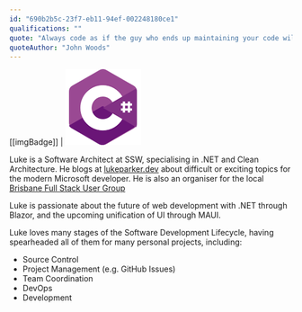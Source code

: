 ```yaml
---
id: "690b2b5c-23f7-eb11-94ef-002248180ce1"
qualifications: ""
quote: "Always code as if the guy who ends up maintaining your code will be a violent psychopath who knows where you live"
quoteAuthor: "John Woods"
---
```


[[imgBadge]]
| ![C#](../badges/Developer-c-sharp.png)

Luke is a Software Architect at SSW, specialising in .NET and Clean Architecture. He blogs at [lukeparker.dev](https://lukeparker.dev) about difficult or exciting topics for the modern Microsoft developer. He is also an organiser for the local [Brisbane Full Stack User Group](https://www.ssw.com.au/ssw/NETUG/Brisbane.aspx)

Luke is passionate about the future of web development with .NET through Blazor, and the upcoming unification of UI through MAUI. 

Luke loves many stages of the Software Development Lifecycle, having spearheaded all of them for many personal projects, including:

* Source Control
* Project Management (e.g. GitHub Issues)
* Team Coordination
* DevOps
* Development
